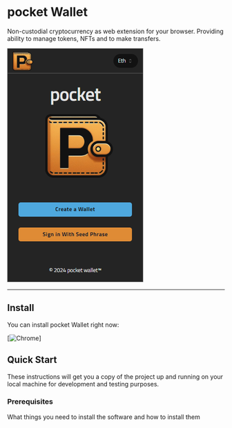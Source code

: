 # pocket Wallet

Non-custodial cryptocurrency as web extension for your browser.
Providing ability to manage tokens, NFTs and to make transfers.

![pwalletpreview](docs\pwalletprev.png?raw=true "main")

<hr />

## Install

You can install pocket Wallet right now:

[![Chrome](https://raw.github.com/alrra/browser-logos/master/src/chrome/chrome_48x48.png)]

## Quick Start

These instructions will get you a copy of the project up and running on your local machine for development and testing purposes.

### Prerequisites

What things you need to install the software and how to install them
